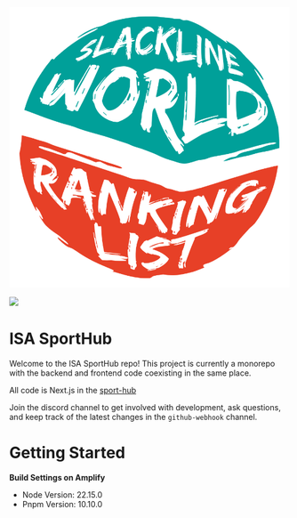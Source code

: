 ![](/sport-hub/public/favicon.ico)

[![](https://dcbadge.limes.pink/api/server/ugeS27zcuD)](https://discord.gg/ugeS27zcuD)

# ISA SportHub

Welcome to the ISA SportHub repo! This project is currently a monorepo with the backend and frontend code coexisting in the same place.

All code is Next.js in the [sport-hub](/sport-hub)

Join the discord channel to get involved with development, ask questions, and keep track of the latest changes in the `github-webhook` channel.

# Getting Started

**Build Settings on Amplify**

- Node Version: 22.15.0
- Pnpm Version: 10.10.0
